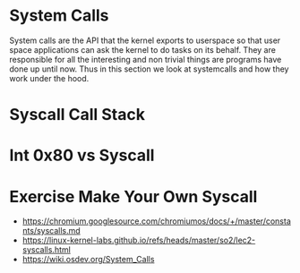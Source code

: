 # System Calls

System calls are the API that the kernel exports to userspace so that user space applications can ask the kernel to do tasks on its behalf. They are responsible for all the interesting and non trivial things are programs have done up until now. Thus in this section we look at systemcalls and how they work under the hood.

# Syscall Call Stack

# Int 0x80 vs Syscall

# Exercise Make Your Own Syscall

* https://chromium.googlesource.com/chromiumos/docs/+/master/constants/syscalls.md
* https://linux-kernel-labs.github.io/refs/heads/master/so2/lec2-syscalls.html
* https://wiki.osdev.org/System_Calls